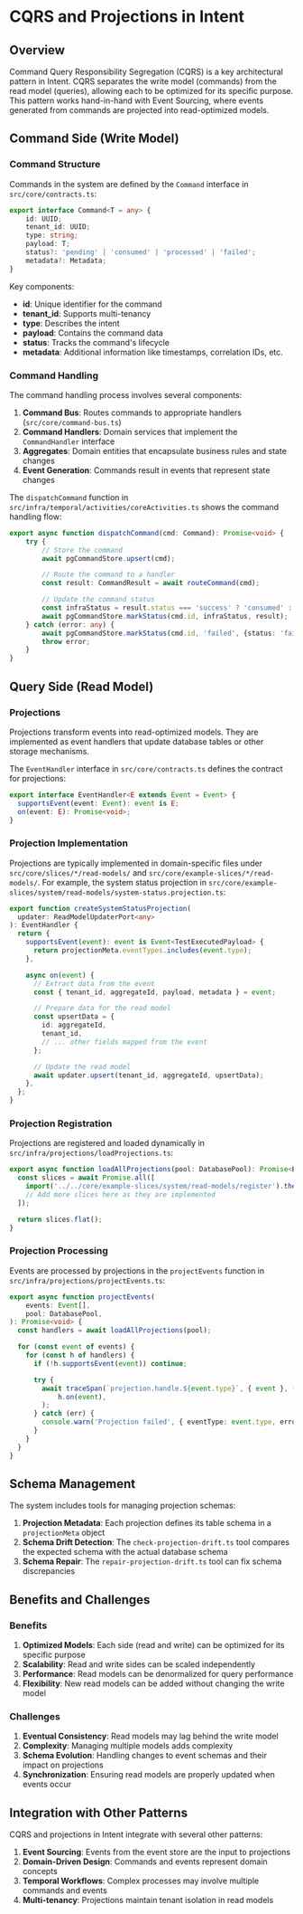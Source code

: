# CQRS and Projections in Intent

## Overview

Command Query Responsibility Segregation (CQRS) is a key architectural pattern in Intent. CQRS separates the write model (commands) from the read model (queries), allowing each to be optimized for its specific purpose. This pattern works hand-in-hand with Event Sourcing, where events generated from commands are projected into read-optimized models.

## Command Side (Write Model)

### Command Structure

Commands in the system are defined by the `Command` interface in `src/core/contracts.ts`:

```typescript
export interface Command<T = any> {
    id: UUID;
    tenant_id: UUID;
    type: string;
    payload: T;
    status?: 'pending' | 'consumed' | 'processed' | 'failed';
    metadata?: Metadata;
}
```

Key components:
- **id**: Unique identifier for the command
- **tenant_id**: Supports multi-tenancy
- **type**: Describes the intent
- **payload**: Contains the command data
- **status**: Tracks the command's lifecycle
- **metadata**: Additional information like timestamps, correlation IDs, etc.

### Command Handling

The command handling process involves several components:

1. **Command Bus**: Routes commands to appropriate handlers (`src/core/command-bus.ts`)
2. **Command Handlers**: Domain services that implement the `CommandHandler` interface
3. **Aggregates**: Domain entities that encapsulate business rules and state changes
4. **Event Generation**: Commands result in events that represent state changes

The `dispatchCommand` function in `src/infra/temporal/activities/coreActivities.ts` shows the command handling flow:

```typescript
export async function dispatchCommand(cmd: Command): Promise<void> {
    try {
        // Store the command
        await pgCommandStore.upsert(cmd);

        // Route the command to a handler
        const result: CommandResult = await routeCommand(cmd);

        // Update the command status
        const infraStatus = result.status === 'success' ? 'consumed' : 'failed';
        await pgCommandStore.markStatus(cmd.id, infraStatus, result);
    } catch (error: any) {
        await pgCommandStore.markStatus(cmd.id, 'failed', {status: 'fail', error: error.message});
        throw error;
    }
}
```

## Query Side (Read Model)

### Projections

Projections transform events into read-optimized models. They are implemented as event handlers that update database tables or other storage mechanisms.

The `EventHandler` interface in `src/core/contracts.ts` defines the contract for projections:

```typescript
export interface EventHandler<E extends Event = Event> {
  supportsEvent(event: Event): event is E;
  on(event: E): Promise<void>;
}
```

### Projection Implementation

Projections are typically implemented in domain-specific files under `src/core/slices/*/read-models/` and `src/core/example-slices/*/read-models/`. For example, the system status projection in `src/core/example-slices/system/read-models/system-status.projection.ts`:

```typescript
export function createSystemStatusProjection(
  updater: ReadModelUpdaterPort<any>
): EventHandler {
  return {
    supportsEvent(event): event is Event<TestExecutedPayload> {
      return projectionMeta.eventTypes.includes(event.type);
    },

    async on(event) {
      // Extract data from the event
      const { tenant_id, aggregateId, payload, metadata } = event;

      // Prepare data for the read model
      const upsertData = {
        id: aggregateId,
        tenant_id,
        // ... other fields mapped from the event
      };

      // Update the read model
      await updater.upsert(tenant_id, aggregateId, upsertData);
    },
  };
}
```

### Projection Registration

Projections are registered and loaded dynamically in `src/infra/projections/loadProjections.ts`:

```typescript
export async function loadAllProjections(pool: DatabasePool): Promise<EventHandler[]> {
  const slices = await Promise.all([
    import('../../core/example-slices/system/read-models/register').then(r => r.registerSystemProjections(pool)),
    // Add more slices here as they are implemented
  ]);

  return slices.flat();
}
```

### Projection Processing

Events are processed by projections in the `projectEvents` function in `src/infra/projections/projectEvents.ts`:

```typescript
export async function projectEvents(
    events: Event[],
    pool: DatabasePool,
): Promise<void> {
  const handlers = await loadAllProjections(pool);

  for (const event of events) {
    for (const h of handlers) {
      if (!h.supportsEvent(event)) continue;

      try {
        await traceSpan(`projection.handle.${event.type}`, { event }, () =>
            h.on(event),
        );
      } catch (err) {
        console.warn('Projection failed', { eventType: event.type, error: err });
      }
    }
  }
}
```

## Schema Management

The system includes tools for managing projection schemas:

1. **Projection Metadata**: Each projection defines its table schema in a `projectionMeta` object
2. **Schema Drift Detection**: The `check-projection-drift.ts` tool compares the expected schema with the actual database schema
3. **Schema Repair**: The `repair-projection-drift.ts` tool can fix schema discrepancies

## Benefits and Challenges

### Benefits

1. **Optimized Models**: Each side (read and write) can be optimized for its specific purpose
2. **Scalability**: Read and write sides can be scaled independently
3. **Performance**: Read models can be denormalized for query performance
4. **Flexibility**: New read models can be added without changing the write model

### Challenges

1. **Eventual Consistency**: Read models may lag behind the write model
2. **Complexity**: Managing multiple models adds complexity
3. **Schema Evolution**: Handling changes to event schemas and their impact on projections
4. **Synchronization**: Ensuring read models are properly updated when events occur

## Integration with Other Patterns

CQRS and projections in Intent integrate with several other patterns:

1. **Event Sourcing**: Events from the event store are the input to projections
2. **Domain-Driven Design**: Commands and events represent domain concepts
3. **Temporal Workflows**: Complex processes may involve multiple commands and events
4. **Multi-tenancy**: Projections maintain tenant isolation in read models
